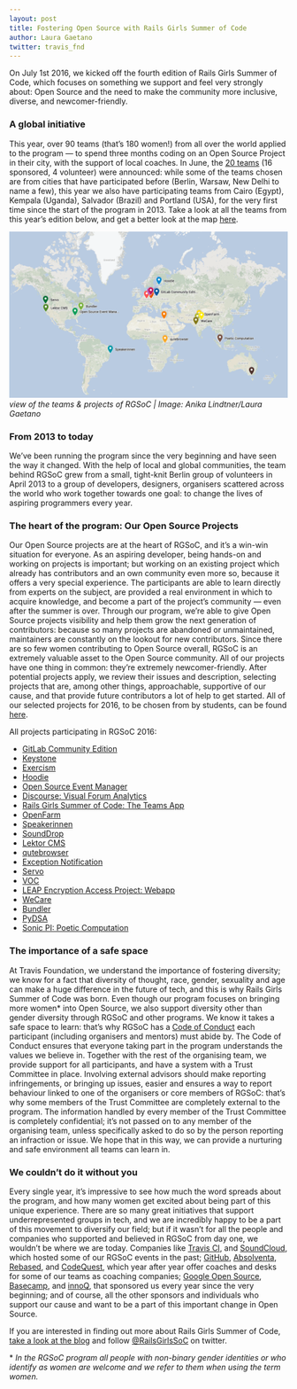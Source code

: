 ```yaml
---
layout: post
title: Fostering Open Source with Rails Girls Summer of Code
author: Laura Gaetano
twitter: travis_fnd
---
```


On July 1st 2016, we kicked off the fourth edition of Rails Girls Summer of Code, which focuses on something we support and feel very strongly about: Open Source and the need to make the community more inclusive, diverse, and newcomer-friendly.

### A global initiative

This year, over 90 teams (that’s 180 women!) from all over the world applied to the program — to spend three months coding on an Open Source Project in their city, with the support of local coaches. In June, the [20 teams](https://teams.railsgirlssummerofcode.org/teams) (16 sponsored, 4 volunteer) were announced: while some of the teams chosen are from cities that have participated before (Berlin, Warsaw, New Delhi to name a few), this year we also have participating teams from Cairo (Egypt), Kempala (Uganda), Salvador (Brazil) and Portland (USA), for the very first time since the start of the program in 2013. Take a look at all the teams from this year’s edition below, and get a better look at the map [here](https://drive.google.com/open?id=1-fqZtgmBTbs1cNw4MBB7mvoV96c&usp=sharing).

<a href="https://www.google.com/maps/d/u/0/viewer?mid=1-fqZtgmBTbs1cNw4MBB7mvoV96c"><img src="/images/blog/2016-08-19-rgsoc-map.png"></a>
<em> view of the teams & projects of RGSoC | Image: Anika Lindtner/Laura Gaetano</em>

### From 2013 to today

We’ve been running the program since the very beginning and have seen the way it changed. With the help of local and global communities, the team behind RGSoC grew from a small, tight-knit Berlin group of volunteers in April 2013 to a group of developers, designers, organisers scattered across the world who work together towards one goal: to change the lives of aspiring programmers every year.

### The heart of the program: Our Open Source Projects

Our Open Source projects are at the heart of RGSoC, and it’s a win-win situation for everyone. As an aspiring developer, being hands-on and working on projects is important; but working on an existing project which already has contributors and an own community even more so, because it offers a very special experience. The participants are able to learn directly from experts on the subject, are provided a real environment in which to acquire knowledge, and become a part of the project’s community — even after the summer is over. Through our program, we’re able to give Open Source projects visibility and help them grow the next generation of contributors: because so many projects are abandoned or unmaintained, maintainers are constantly on the lookout for new contributors. Since there are so few women contributing to Open Source overall, RGSoC is an extremely valuable asset to the Open Source community.
All of our projects have one thing in common: they’re extremely newcomer-friendly. After potential projects apply, we review their issues and description, selecting projects that are, among other things, approachable, supportive of our cause, and that provide future contributors a lot of help to get started. All of our selected projects for 2016, to be chosen from by students, can be found [here](https://teams.railsgirlssummerofcode.org/projects).

All projects participating in RGSoC 2016:

* [GitLab Community Edition](https://about.gitlab.com/features/)
* [Keystone](https://github.com/keystonejs/keystone)
* [Exercism](http://exercism.io/)
* [Hoodie](http://hood.ie/)
* [Open Source Event Manager](http://osem.io/)
* [Discourse: Visual Forum Analytics](https://meta.discourse.org/t/visual-forum-statistics/34744)
* [Rails Girls Summer of Code: The Teams App](https://teams.railsgirlssummerofcode.org/)
* [OpenFarm](https://openfarm.cc/)
* [Speakerinnen](https://speakerinnen.org/)
* [SoundDrop](http://sounddrop.audio/)
* [Lektor CMS](https://www.getlektor.com/)
* [qutebrowser](https://github.com/The-Compiler/qutebrowser)
* [Exception Notification](https://github.com/rails/exception_notification)
* [Servo](https://github.com/servo/servo)
* [VOC](https://github.com/pybee/voc)
* [LEAP Encryption Access Project: Webapp](https://leap.se/)
* [WeCare](https://github.com/hkasera/WeCare)
* [Bundler](http://bundler.io/)
* [PyDSA](https://github.com/pydsa/pydsa)
* [Sonic PI: Poetic Computation](https://github.com/samaaron/sonic-pi)

### The importance of a safe space

At Travis Foundation, we understand the importance of fostering diversity; we know for a fact that diversity of thought, race, gender, sexuality and age can make a huge difference in the future of tech, and this is why Rails Girls Summer of Code was born. Even though our program focuses on bringing more women\* into Open Source, we also support diversity other than gender diversity through RGSoC and other programs.
We know it takes a safe space to learn: that’s why RGSoC has a [Code of Conduct](http://railsgirlssummerofcode.org/about/code-of-conduct/) each participant (including organisers and mentors) must abide by. The Code of Conduct ensures that everyone taking part in the program understands the values we believe in. Together with the rest of the organising team, we provide support for all participants, and have a system with a Trust Committee in place. Involving external advisors should make reporting infringements, or bringing up issues, easier and ensures a way to report behaviour linked to one of the organisers or core members of RGSoC: that’s why some members of the Trust Committee are completely external to the program. The information handled by every member of the Trust Committee is completely confidential; it’s not passed on to any member of the organising team, unless specifically asked to do so by the person reporting an infraction or issue. We hope that in this way, we can provide a nurturing and safe environment all teams can learn in.

### We couldn’t do it without you

Every single year, it’s impressive to see how much the word spreads about the program, and how many women get excited about being part of this unique experience. There are so many great initiatives that support underrepresented groups in tech, and we are incredibly happy to be a part of this movement to diversify our field; but if it wasn’t for all the people and companies who supported and believed in RGSoC from day one, we wouldn’t be where we are today. Companies like [Travis CI](https://travis-ci.com/), and [SoundCloud](https://soundcloud.com/), which hosted some of our RGSoC events in the past; [GitHub](https://github.com/), [Absolventa](https://www.absolventa.de/), [Rebased](https://rebased.pl/), and [CodeQuest](http://www.codequest.com/), which year after year offer coaches and desks for some of our teams as coaching companies; [Google Open Source](https://developers.google.com/open-source/), [Basecamp](https://basecamp.com/), and [innoQ](https://www.innoq.com/de/), that sponsored us every year since the very beginning; and of course, all the other sponsors and individuals who support our cause and want to be a part of this important change in Open Source.

If you are interested in finding out more about Rails Girls Summer of Code, [take a look at the blog](http://railsgirlssummerofcode.org/blog/) and follow [@RailsGirlsSoC](https://twitter.com/railsgirlssoc) on twitter.

\* _In the RGSoC program all people with non-binary gender identities or who identify as women are welcome and we refer to them when using the term women._
